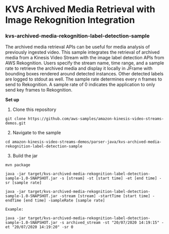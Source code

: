 # KVS Archived Media Retrieval with Image Rekognition Integration



### kvs-archived-media-rekognition-label-detection-sample

The archived media retrieval APIs can be useful for media analysis of previously ingested video. This sample integrates the retrieval of archived media from a Kinesis Video Stream with the image label detection APIs from AWS Rekognition. Users specify the stream name, time range, and a sample rate to retrieve the archived media and display it locally in JFrame with bounding boxes rendered around detected instances. Other detected labels are logged to stdout as well. The sample rate determines every n frames to send to Rekognition. A sample rate of 0 indicates the application to only send key frames to Rekognition.
   
**Set up**

1. Clone this repository 

```
git clone https://github.com/aws-samples/amazon-kinesis-video-streams-demos.git
```

2. Navigate to the sample

```
cd amazon-kinesis-video-streams-demos/parser-java/kvs-archived-media-rekognition-label-detection-sample
```

3. Build the jar
```
mvn package
```

```
java -jar target/kvs-archived-media-rekognition-label-detection-sample-1.0-SNAPSHOT.jar -s [stream] -st [start time] -et [end time] -sr [sample rate]

java -jar target/kvs-archived-media-rekognition-label-detection-sample-1.0-SNAPSHOT.jar -stream [stream] -startTime [start time] -endTime [end time] -sampleRate [sample rate]

Example:
   
java -jar target/kvs-archived-media-rekognition-label-detection-sample-1.0-SNAPSHOT.jar -s archived_stream -st "20/07/2020 14:19:15" -et "20/07/2020 14:19:20" -sr 0
```